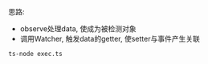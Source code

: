 思路:
+   observe处理data, 使成为被检测对象
+   调用Watcher, 触发data的getter, 使setter与事件产生关联

```shell
ts-node exec.ts
```